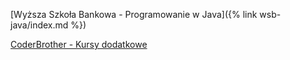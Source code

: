 [Wyższa Szkoła Bankowa - Programowanie w Java]({% link wsb-java/index.md %})

[CoderBrother - Kursy dodatkowe](https://coderbrother.pl)
